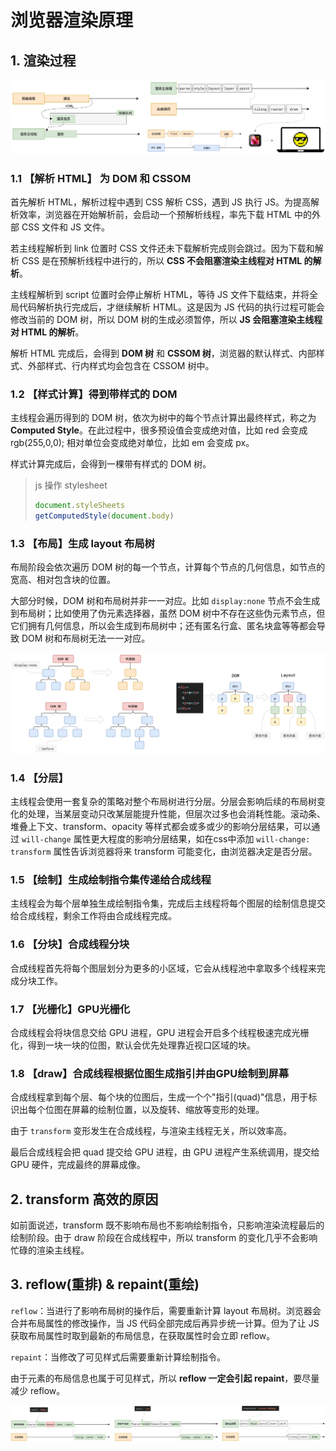 # 浏览器渲染原理

## 1. 渲染过程

![](./img/02.jpg)

### 1.1 【解析 HTML】 为 DOM 和 CSSOM

首先解析 HTML，解析过程中遇到 CSS 解析 CSS，遇到 JS 执行 JS。为提高解析效率，浏览器在开始解析前，会启动一个预解析线程，率先下载 HTML 中的外部 CSS 文件和 JS 文件。

若主线程解析到 link 位置时 CSS 文件还未下载解析完成则会跳过。因为下载和解析 CSS 是在预解析线程中进行的，所以 **CSS 不会阻塞渲染主线程对 HTML 的解析**。

主线程解析到 script 位置时会停止解析 HTML，等待 JS 文件下载结束，并将全局代码解析执行完成后，才继续解析 HTML。这是因为 JS 代码的执行过程可能会修改当前的 DOM 树，所以 DOM 树的生成必须暂停，所以  **JS 会阻塞渲染主线程对 HTML 的解析**。

解析 HTML 完成后，会得到 **DOM 树** 和 **CSSOM 树**，浏览器的默认样式、内部样式、外部样式、行内样式均会包含在 CSSOM 树中。

### 1.2 【样式计算】得到带样式的 DOM

主线程会遍历得到的 DOM 树，依次为树中的每个节点计算出最终样式，称之为 **Computed Style**。在此过程中，很多预设值会变成绝对值，比如 red 会变成 rgb(255,0,0); 相对单位会变成绝对单位，比如 em 会变成 px。

样式计算完成后，会得到一棵带有样式的 DOM 树。

> js 操作 stylesheet
>
> ```javascript
> document.styleSheets
> getComputedStyle(document.body)
> ```

### 1.3 【布局】生成 layout 布局树

布局阶段会依次遍历 DOM 树的每一个节点，计算每个节点的几何信息，如节点的宽高、相对包含块的位置。

大部分时候，DOM 树和布局树并非一一对应。比如 `display:none` 节点不会生成到布局树；比如使用了伪元素选择器，虽然 DOM 树中不存在这些伪元素节点，但它们拥有几何信息，所以会生成到布局树中；还有匿名行盒、匿名块盒等等都会导致 DOM 树和布局树无法一一对应。

![](./img/03.jpg)

### 1.4 【分层】

主线程会使用一套复杂的策略对整个布局树进行分层。分层会影响后续的布局树变化的处理，当某层变动只改某层能提升性能，但层次过多也会消耗性能。滚动条、堆叠上下文、transform、opacity 等样式都会或多或少的影响分层结果，可以通过 `will-change` 属性更大程度的影响分层结果，如在css中添加 `will-change: transform` 属性告诉浏览器将来 transform 可能变化，由浏览器决定是否分层。

### 1.5 【绘制】生成绘制指令集传递给合成线程

主线程会为每个层单独生成绘制指令集，完成后主线程将每个图层的绘制信息提交给合成线程，剩余工作将由合成线程完成。

### 1.6 【分块】合成线程分块

合成线程首先将每个图层划分为更多的小区域，它会从线程池中拿取多个线程来完成分块工作。

### 1.7 【光栅化】GPU光栅化

合成线程会将块信息交给 GPU 进程，GPU 进程会开启多个线程极速完成光栅化，得到一块一块的位图，默认会优先处理靠近视口区域的块。

### 1.8 【draw】合成线程根据位图生成指引并由GPU绘制到屏幕

合成线程拿到每个层、每个块的位图后，生成一个个"指引(quad)"信息，用于标识出每个位图在屏幕的绘制位置，以及旋转、缩放等变形的处理。

由于 `transform` 变形发生在合成线程，与渲染主线程无关，所以效率高。

最后合成线程会把 quad 提交给 GPU 进程，由 GPU 进程产生系统调用，提交给 GPU 硬件，完成最终的屏幕成像。



## 2. transform 高效的原因

如前面说述，transform 既不影响布局也不影响绘制指令，只影响渲染流程最后的绘制阶段。由于 draw 阶段在合成线程中，所以 transform 的变化几乎不会影响忙碌的渲染主线程。



## 3. reflow(重排) & repaint(重绘)

`reflow`：当进行了影响布局树的操作后，需要重新计算 layout 布局树。浏览器会合并布局属性的修改操作，当 JS 代码全部完成后再异步统一计算。但为了让  JS 获取布局属性时取到最新的布局信息，在获取属性时会立即 reflow。

`repaint`：当修改了可见样式后需要重新计算绘制指令。

由于元素的布局信息也属于可见样式，所以 **reflow 一定会引起 repaint**，要尽量减少 reflow。

![](./img/04.jpg)
